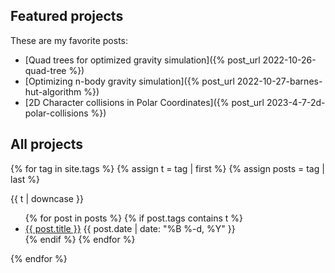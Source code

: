 ## Featured projects

These are my favorite posts:

* [Quad trees for optimized gravity simulation]({% post_url 2022-10-26-quad-tree %})
* [Optimizing n-body gravity simulation]({% post_url 2022-10-27-barnes-hut-algorithm %})
* [2D Character collisions in Polar Coordinates]({% post_url 2023-4-7-2d-polar-collisions %})

## All projects

{% for tag in site.tags %}
  {% assign t = tag | first %}
  {% assign posts = tag | last %}

{{ t | downcase }}
<ul>
{% for post in posts %}
  {% if post.tags contains t %}
  <li>
    <a href="{{ post.url }}">{{ post.title }}</a>
    <span class="date">{{ post.date | date: "%B %-d, %Y"  }}</span>
  </li>
  {% endif %}
{% endfor %}
</ul>
{% endfor %}
